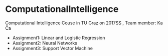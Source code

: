 # ComputationalIntelligence
Computational Intelligence Couse in TU Graz on 2017SS
, Team member: Ka Ča
- Assignment1: Linear and Logistic Regression
- Assignment2: Neural Networks
- Assignment3: Support Vector Machine
